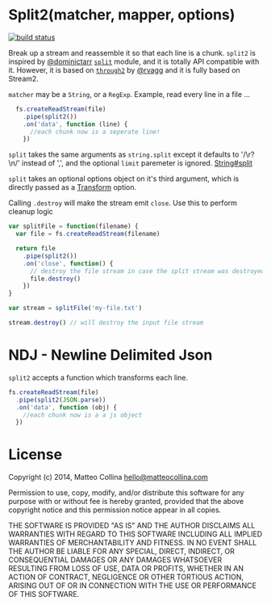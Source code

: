 # Split2(matcher, mapper, options)

[![build status](https://secure.travis-ci.org/mcollina/split2.png)](http://travis-ci.org/mcollina/split2)

Break up a stream and reassemble it so that each line is a chunk.
`split2` is inspired by [@dominictarr](https://github.com/dominictarr) [`split`](https://github.com/dominictarr) module,
and it is totally API compatible with it.
However, it is based on [`through2`](https://github.com/rvagg/through2) by [@rvagg](https://github.com/rvagg) and it is fully based on Stream2.

`matcher` may be a `String`, or a `RegExp`. Example, read every line in a file ...

``` js
  fs.createReadStream(file)
    .pipe(split2())
    .on('data', function (line) {
      //each chunk now is a seperate line!
    })

```

`split` takes the same arguments as `string.split` except it defaults to '/\r?\n/' instead of ',', and the optional `limit` paremeter is ignored.
[String#split](https://developer.mozilla.org/en/JavaScript/Reference/Global_Objects/String/split)

`split` takes an optional options object on it's third argument, which
is directly passed as a
[Transform](http://nodejs.org/api/stream.html#stream_class_stream_transform_1)
option.

Calling `.destroy` will make the stream emit `close`. Use this to perform cleanup logic

``` js
var splitFile = function(filename) {
  var file = fs.createReadStream(filename)

  return file
    .pipe(split2())
    .on('close', function() {
      // destroy the file stream in case the split stream was destroyed
      file.destroy()
    })
}

var stream = splitFile('my-file.txt')

stream.destroy() // will destroy the input file stream
```

# NDJ - Newline Delimited Json

`split2` accepts a function which transforms each line.

``` js
fs.createReadStream(file)
  .pipe(split2(JSON.parse))
  .on('data', function (obj) {
    //each chunk now is a a js object
  })
```

# License

Copyright (c) 2014, Matteo Collina <hello@matteocollina.com>

Permission to use, copy, modify, and/or distribute this software for any
purpose with or without fee is hereby granted, provided that the above
copyright notice and this permission notice appear in all copies.

THE SOFTWARE IS PROVIDED "AS IS" AND THE AUTHOR DISCLAIMS ALL WARRANTIES
WITH REGARD TO THIS SOFTWARE INCLUDING ALL IMPLIED WARRANTIES OF
MERCHANTABILITY AND FITNESS. IN NO EVENT SHALL THE AUTHOR BE LIABLE FOR
ANY SPECIAL, DIRECT, INDIRECT, OR CONSEQUENTIAL DAMAGES OR ANY DAMAGES
WHATSOEVER RESULTING FROM LOSS OF USE, DATA OR PROFITS, WHETHER IN AN
ACTION OF CONTRACT, NEGLIGENCE OR OTHER TORTIOUS ACTION, ARISING OUT OF OR
IN CONNECTION WITH THE USE OR PERFORMANCE OF THIS SOFTWARE.
